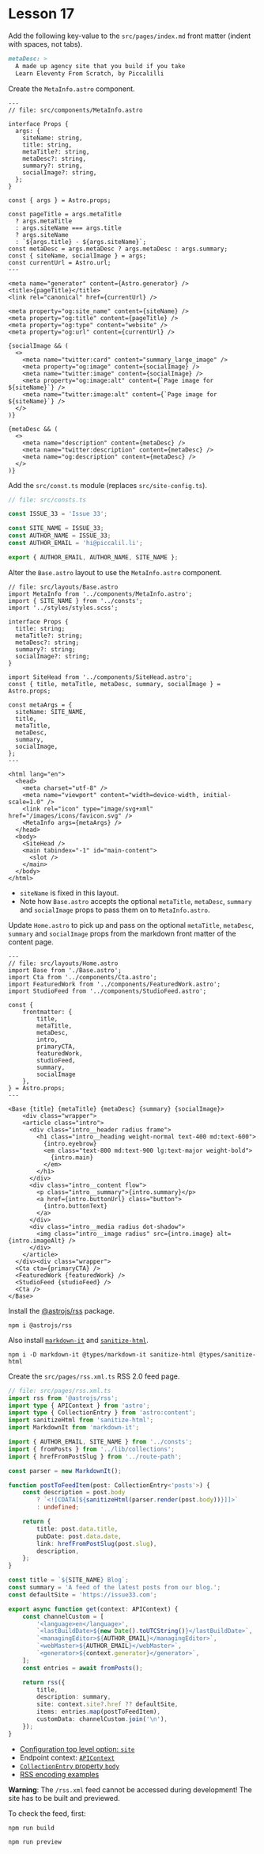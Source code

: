 # Lesson 17

Add the following key-value to the `src/pages/index.md` front matter (indent with spaces, not tabs).

```Markdown
metaDesc: >
  A made up agency site that you build if you take
  Learn Eleventy From Scratch, by Piccalilli
```

Create the `MetaInfo.astro` component.

```Astro
---
// file: src/components/MetaInfo.astro

interface Props {
  args: {
    siteName: string,
    title: string,
    metaTitle?: string,
    metaDesc?: string,
    summary?: string,
    socialImage?: string,
  };
}

const { args } = Astro.props;

const pageTitle = args.metaTitle
  ? args.metaTitle
  : args.siteName === args.title
  ? args.siteName
  : `${args.title} - ${args.siteName}`;
const metaDesc = args.metaDesc ? args.metaDesc : args.summary;
const { siteName, socialImage } = args;
const currentUrl = Astro.url;
---

<meta name="generator" content={Astro.generator} />
<title>{pageTitle}</title>
<link rel="canonical" href={currentUrl} />

<meta property="og:site_name" content={siteName} />
<meta property="og:title" content={pageTitle} />
<meta property="og:type" content="website" />
<meta property="og:url" content={currentUrl} />

{socialImage && (
  <>
    <meta name="twitter:card" content="summary_large_image" />
    <meta property="og:image" content={socialImage} />
    <meta name="twitter:image" content={socialImage} />
    <meta property="og:image:alt" content={`Page image for ${siteName}`} />
    <meta name="twitter:image:alt" content={`Page image for ${siteName}`} />
  </>
)}

{metaDesc && (
  <>
    <meta name="description" content={metaDesc} />
    <meta name="twitter:description" content={metaDesc} />
    <meta name="og:description" content={metaDesc} />
  </>
)}
```

Add the `src/const.ts` module (replaces `src/site-config.ts`).

```TypeScript
// file: src/consts.ts

const ISSUE_33 = 'Issue 33';

const SITE_NAME = ISSUE_33;
const AUTHOR_NAME = ISSUE_33;
const AUTHOR_EMAIL = 'hi@piccalil.li';

export { AUTHOR_EMAIL, AUTHOR_NAME, SITE_NAME };
```

Alter the `Base.astro` layout to use the `MetaInfo.astro` component.

```Astro
// file: src/layouts/Base.astro
import MetaInfo from '../components/MetaInfo.astro';
import { SITE_NAME } from '../consts';
import '../styles/styles.scss';

interface Props {
  title: string;
  metaTitle?: string;
  metaDesc?: string;
  summary?: string;
  socialImage?: string;
}

import SiteHead from '../components/SiteHead.astro';
const { title, metaTitle, metaDesc, summary, socialImage } = Astro.props;

const metaArgs = {
  siteName: SITE_NAME,
  title,
  metaTitle,
  metaDesc,
  summary,
  socialImage,
};
---

<html lang="en">
  <head>
    <meta charset="utf-8" />
    <meta name="viewport" content="width=device-width, initial-scale=1.0" />
    <link rel="icon" type="image/svg+xml" href="/images/icons/favicon.svg" />
    <MetaInfo args={metaArgs} />
  </head>
  <body>
    <SiteHead />
    <main tabindex="-1" id="main-content">
      <slot />
    </main>
  </body>
</html>
```

- `siteName` is fixed in this layout.
- Note how `Base.astro` accepts the optional `metaTitle`, `metaDesc`, `summary` and `socialImage` props to pass them on to `MetaInfo.astro`.

Update `Home.astro` to pick up and pass on the optional `metaTitle`, `metaDesc`, `summary` and `socialImage` props from the markdown front matter of the content page.

```Astro
---
// file: src/layouts/Home.astro
import Base from './Base.astro';
import Cta from '../components/Cta.astro';
import FeaturedWork from '../components/FeaturedWork.astro';
import StudioFeed from '../components/StudioFeed.astro';

const {
	frontmatter: {
		title,
		metaTitle,
		metaDesc,
		intro,
		primaryCTA,
		featuredWork,
		studioFeed,
		summary,
		socialImage
	},
} = Astro.props;
---

<Base {title} {metaTitle} {metaDesc} {summary} {socialImage}>
	<div class="wrapper">
    <article class="intro">
      <div class="intro__header radius frame">
        <h1 class="intro__heading weight-normal text-400 md:text-600">
          {intro.eyebrow}
          <em class="text-800 md:text-900 lg:text-major weight-bold">
            {intro.main}
          </em>
        </h1>
      </div>
      <div class="intro__content flow">
        <p class="intro__summary">{intro.summary}</p>
        <a href={intro.buttonUrl} class="button">
          {intro.buttonText}
        </a>
      </div>
      <div class="intro__media radius dot-shadow">
        <img class="intro__image radius" src={intro.image} alt={intro.imageAlt} />
      </div>
    </article>
  </div><div class="wrapper">
  <Cta cta={primaryCTA} />
  <FeaturedWork {featuredWork} />
  <StudioFeed {studioFeed} />
  <Cta />
</Base>
```

Install the [@astrojs/rss](https://docs.astro.build/en/guides/rss/) package.

```shell
npm i @astrojs/rss
```

Also install [`markdown-it`](https://markdown-it.github.io/) and [`sanitize-html`](https://github.com/apostrophecms/sanitize-html).

```shell
npm i -D markdown-it @types/markdown-it sanitize-html @types/sanitize-html
```

Create the `src/pages/rss.xml.ts` RSS 2.0 feed page.

```TypeScript
// file: src/pages/rss.xml.ts
import rss from '@astrojs/rss';
import type { APIContext } from 'astro';
import type { CollectionEntry } from 'astro:content';
import sanitizeHtml from 'sanitize-html';
import MarkdownIt from 'markdown-it';

import { AUTHOR_EMAIL, SITE_NAME } from '../consts';
import { fromPosts } from '../lib/collections';
import { hrefFromPostSlug } from '../route-path';

const parser = new MarkdownIt();

function postToFeedItem(post: CollectionEntry<'posts'>) {
	const description = post.body
		? `<![CDATA[${sanitizeHtml(parser.render(post.body))}]]>`
		: undefined;

	return {
		title: post.data.title,
		pubDate: post.data.date,
		link: hrefFromPostSlug(post.slug),
		description,
	};
}

const title = `${SITE_NAME} Blog`;
const summary = 'A feed of the latest posts from our blog.';
const defaultSite = 'https://issue33.com';

export async function get(context: APIContext) {
	const channelCustom = [
		'<language>en</language>',
		`<lastBuildDate>${new Date().toUTCString()}</lastBuildDate>`,
		`<managingEditor>${AUTHOR_EMAIL}</managingEditor>`,
		`<webMaster>${AUTHOR_EMAIL}</webMaster>`,
		`<generator>${context.generator}</generator>`,
	];
	const entries = await fromPosts();

	return rss({
		title,
		description: summary,
		site: context.site?.href ?? defaultSite,
		items: entries.map(postToFeedItem),
		customData: channelCustom.join('\n'),
	});
}
```

- [Configuration top level option: `site`](https://docs.astro.build/en/reference/configuration-reference/#site)
- Endpoint context: [`APIContext`](https://docs.astro.build/en/reference/api-reference/#endpoint-context)
- [`CollectionEntry` property `body`](https://docs.astro.build/en/reference/api-reference/#body)
- [RSS encoding examples](https://www.rssboard.org/rss-encoding-examples)

**Warning**: The `/rss.xml` feed cannot be accessed during development! The site has to be built and previewed.

To check the feed, first:

```shell
npm run build

npm run preview
```
